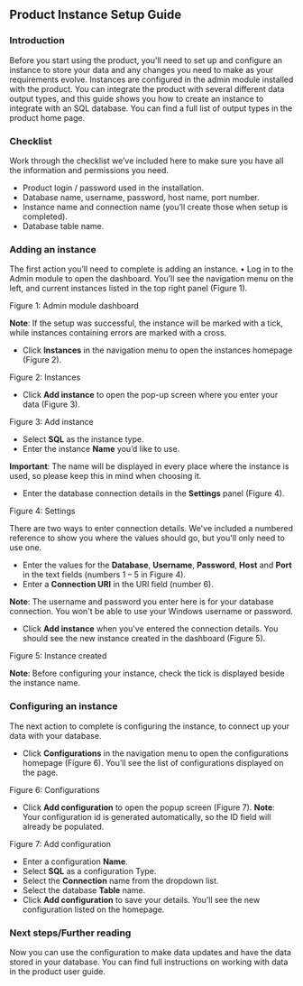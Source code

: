 ## Product Instance Setup Guide

### Introduction

Before you start using the product, you'll need to set up and configure an instance to store your data and any changes you need to make as your requirements evolve. Instances are configured in the admin module installed with the product. 
You can integrate the product with several different data output types, and this guide shows you how to create an instance to integrate with an SQL database. You can find a full list of output types in the product home page. 

### Checklist 

Work through the checklist we’ve included here to make sure you have all the information and permissions you need.

- Product login / password used in the installation.
- Database name, username, password, host name, port number.
- Instance name and connection name (you’ll create those when setup is completed).
- Database table name.
 
### Adding an instance

The first action you’ll need to complete is adding an instance. 
•	Log in to the Admin module to open the dashboard. You’ll see the navigation menu on the left, and current instances listed in the top right panel (Figure 1).

<Screenshot>
Figure 1: Admin module dashboard

**Note**: If the setup was successful, the instance will be marked with a tick, while instances containing errors are marked with a cross.
- Click **Instances** in the navigation menu to open the instances homepage (Figure 2). 

<Screenshot>
Figure 2: Instances 

- Click **Add instance** to open the pop-up screen where you enter your data (Figure 3).

<Screenshot>
Figure 3: Add instance

- Select **SQL** as the instance type.
- Enter the instance **Name** you’d like to use.

**Important**: The name will be displayed in every place where the instance is used, so please keep this in mind when choosing it.
 
- Enter the database connection details in the **Settings** panel (Figure 4).

<Screenshot>
Figure 4: Settings
  
There are two ways to enter connection details. We've included a numbered reference to show you where the values should go, but you'll only need to use one. 

- Enter the values for the **Database**, **Username**, **Password**, **Host** and **Port** in the text fields (numbers 1 – 5 in Figure 4).
- Enter a **Connection URI** in the URI field (number 6).

**Note**: The username and password you enter here is for your database connection. You won't be able to use your Windows username or password.

- Click **Add instance** when you've entered the connection details. You should see the new instance created in the dashboard (Figure 5).
  
<Screenshot>
Figure 5: Instance created
  
**Note**: Before configuring your instance, check the tick is displayed beside the instance name.
 
### Configuring an instance

The next action to complete is configuring the instance, to connect up your data with your database.
- Click **Configurations** in the navigation menu to open the configurations homepage (Figure 6). You’ll see the list of configurations displayed on the page.

<Screenshot>
Figure 6: Configurations

- Click **Add configuration** to open the popup screen (Figure 7).
**Note**: Your configuration id is generated automatically, so the ID field will already be populated.
  
<Screenshot>
Figure 7: Add configuration

- Enter a configuration **Name**.
- Select **SQL** as a configuration Type.
- Select the **Connection** name from the dropdown list.
- Select the database **Table** name.
- Click **Add configuration** to save your details. You’ll see the new configuration listed on the homepage.

### Next steps/Further reading

Now you can use the configuration to make data updates and have the data stored in your database. You can find full instructions on working with data in the product user guide.


